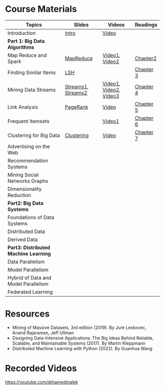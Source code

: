 # Course Materials
| Topics       | Slides  | Videos  | Readings |
|-|--|-|-|
| Introduction | [Intro](https://github.com/hamedmalek/BigDataCourse-1401/raw/main/slides/Introduction.pdf) |  [Video](https://youtu.be/salWuzuMakI)|
| **Part 1: Big Data Algorithms**
| Map Reduce and Spark |[MapReduce](https://github.com/hamedmalek/BigDataCourse-1401/raw/main/slides/ch02-mapreduce.pdf)| [Video1](https://youtu.be/u2PlHaLc0ZM), [Video2](https://youtu.be/5IxcY02RkoE) | [Chapter2](http://infolab.stanford.edu/~ullman/mmds/ch2n.pdf)
| Finding Similar Items| [LSH](https://github.com/hamedmalek/BigDataCourse-1401/raw/main/slides/ch03-lsh.pdf) | | [Chapter 3](http://infolab.stanford.edu/~ullman/mmds/ch3n.pdf)
| Mining Data Streams | [Streams1](https://github.com/hamedmalek/BigDataCourse-1401/raw/main/slides/ch04-streams1.pdf), [Streams2](https://github.com/hamedmalek/BigDataCourse-1401/raw/main/slides/ch04-streams2.pdf) | [Video1](https://youtu.be/saTMMHF7rcM), [Video2](https://youtu.be/oB7JVjRJ9ms), [Video3](https://youtu.be/1pmSpJvo78M) | [Chapter 4](http://infolab.stanford.edu/~ullman/mmds/ch4.pdf)
| Link Analysis | [PageRank](https://github.com/hamedmalek/BigDataCourse-1401/raw/main/slides/ch05-linkanalysis1.pdf) | [Video](https://youtu.be/Z60vueX4F7I) | [Chapter 5](http://infolab.stanford.edu/~ullman/mmds/ch5.pdf)
| Frequent Itemsets | | [Video1](https://youtu.be/8HqgwMwCH3s) | [Chapter 6](http://infolab.stanford.edu/~ullman/mmds/ch6.pdf)
| Clustering for Big Data | [Clustering](https://github.com/hamedmalek/BigDataCourse-1401/raw/main/slides/ch07-clustering.pdf) | [Video](https://youtu.be/dhmL4MLw-yU) | [Chapter 7](http://infolab.stanford.edu/~ullman/mmds/ch7.pdf)
| Advertising on the Web
| Recommendation Systems
| Mining Social Networks Graphs
| Dimensionality Reduction
| **Part2: Big Data Systems**
| Foundations of Data Systems
| Distributed Data
| Derived Data
| **Part3: Distributed Machine Learning**
| Data Parallelism
| Model Parallelism
| Hybrid of Data and Model Parallelism
| Federated Learning 

# Resources
- Mining of Massive Datasets, 3rd edition (2019). By Jure Leskovec, Anand Rajaraman, Jeff Ullman
- Designing Data-Intensive Applications: The Big Ideas Behind Reliable, Scalable, and Maintainable Systems (2017). By Martin Kleppmann
- Distributed Machine Learning with Python (2022). By Guanhua Wang

# Recorded Videos
https://youtube.com/@hamedmalek



